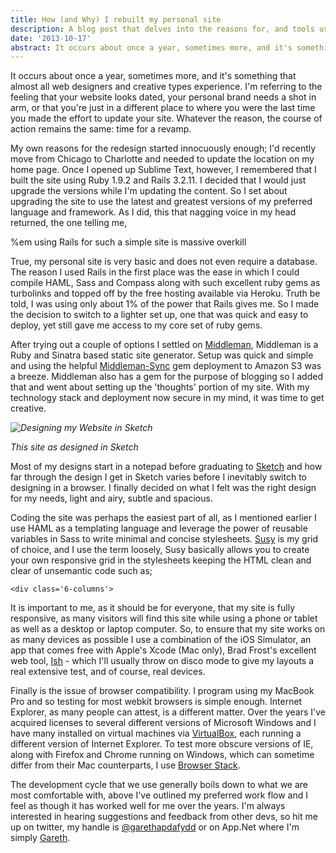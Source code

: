 ```yaml
---
title: How (and Why) I rebuilt my personal site
description: A blog post that delves into the reasons for, and tools used, when redesigning a website
date: '2013-10-17'
abstract: It occurs about once a year, sometimes more, and it's something that almost all web designers and creative types experience. I'm referring to the feeling that your website looks dated, your personal brand needs a shot in arm, or that you're just in a different place to where you were the last time
---
```


It occurs about once a year, sometimes more, and it's something that almost all web designers and creative types experience. I'm referring to the feeling that your website looks dated, your personal brand needs a shot in arm, or that you're just in a different place to where you were the last time you made the effort to update your site. Whatever the reason, the course of action remains the same: time for a revamp.

My own reasons for the redesign started innocuously enough; I'd recently move from Chicago to Charlotte and needed to update the location on my home page. Once I opened up Sublime Text, however, I remembered that I built the site using Ruby 1.9.2 and Rails 3.2.11. I decided that I would just upgrade the versions while I'm updating the content. So I set about upgrading the site to use the latest and greatest versions of my preferred language and framework. As I did, this that nagging voice in my head returned, the one telling me,

  %em using Rails for such a simple site is massive overkill

True, my personal site is very basic and does not even require a database. The reason I used Rails in the first place was the ease in which I could compile HAML, Sass and Compass along with such excellent ruby gems as turbolinks and topped off by the free hosting available via Heroku. Truth be told, I was using only about 1% of the power that Rails gives me. So I made the decision to switch to a lighter set up, one that was quick and easy to deploy, yet still gave me access to my core set of ruby gems.

After trying out a couple of options I settled on [Middleman](http://middlemanapp.com), Middleman is a Ruby and Sinatra based static site generator. Setup was quick and simple and using the helpful [Middleman-Sync](https://github.com/karlfreeman/middleman-sync) gem deployment to Amazon S3 was a breeze. Middleman also has a gem for the purpose of blogging so I added that and went about setting up the 'thoughts' portion of my site. With my technology stack and deployment now secure in my mind, it was time to get creative.

*![Designing my Website in Sketch](/assets/images/posts/work-in-sketch.png "Designing my Website in Sketch")*

_This site as designed in Sketch_
 
Most of my designs start in a notepad before graduating to [Sketch](http://www.bohemiancoding.com/sketch/) and how far through the design I get in Sketch varies before I inevitably switch to designing in a browser. I finally decided on what I felt was the right design for my needs, light and airy, subtle and spacious.

Coding the site was perhaps the easiest part of all, as I mentioned earlier I use HAML as a templating language and leverage the power of reusable variables in Sass to write minimal and concise stylesheets. [Susy](http://susy.oddbird.net) is my grid of choice, and I use the term loosely, Susy basically allows you to create your own responsive grid in the stylesheets keeping the HTML clean and clear of unsemantic code such as;

`<div class='6-columns'>`

It is important to me, as it should be for everyone, that my site is fully responsive, as many visitors will find this site while using a phone or tablet as well as a desktop or laptop computer. So, to ensure that my site works on as many devices as possible I use a combination of the iOS Simulator, an app that comes free with Apple's Xcode (Mac only), Brad Frost's excellent web tool, [Ish](http://bradfrostweb.com/demo/ish/) - which I'll usually throw on disco mode to give my layouts a real extensive test, and of course, real devices.

Finally is the issue of browser compatibility. I program using my MacBook Pro and so testing for most webkit browsers is simple enough. Internet Explorer, as many people can attest, is a different matter. Over the years I've acquired licenses to several different versions of Microsoft Windows and I have many installed on virtual machines via [VirtualBox](https://www.virtualbox.org), each running a different version of Internet Explorer. To test more obscure versions of IE, along with Firefox and Chrome running on Windows, which can sometime differ from their Mac counterparts, I use [Browser Stack](http://www.browserstack.com/).

The development cycle that we use generally boils down to what we are most comfortable with, above I've outlined my preferred work flow and I feel as though it has worked well for me over the years. I'm always interested in hearing suggestions and feedback from other devs, so hit me up on twitter, my handle is [@garethapdafydd](http://twitter.com/garethapdafydd) or on App.Net where I'm simply [Gareth](https://alpha.app.net/gareth).
